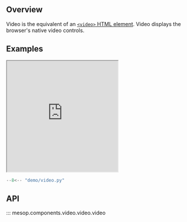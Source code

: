 ## Overview

Video is the equivalent of an [`<video>` HTML element](https://developer.mozilla.org/en-US/docs/Web/HTML/Element/video). Video displays the browser's native video controls.

## Examples

<iframe class="component-demo" src="https://google.github.io/mesop/demo/?demo=video" style="height: 300px"></iframe>

```python
--8<-- "demo/video.py"
```

## API

::: mesop.components.video.video.video

